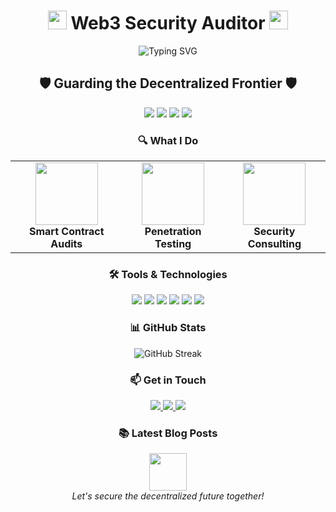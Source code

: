 <h1 align="center">
  <img src="https://media.giphy.com/media/3oKIPEqDGUULpEU0aQ/giphy.gif" width="30px"> Web3 Security Auditor <img src="https://media.giphy.com/media/3oKIPEqDGUULpEU0aQ/giphy.gif" width="30px">
</h1>

<p align="center">
  <img src="https://readme-typing-svg.demolab.com?font=Fira+Code&pause=1000&color=00FF00&center=true&vCenter=true&width=435&lines=Securing+the+Blockchain;Finding+Vulnerabilities;Auditing+Smart+Contracts;Protecting+Web3+Assets" alt="Typing SVG" />
</p>

<h2 align="center">🛡️ Guarding the Decentralized Frontier 🛡️</h2>

<p align="center">
  <img src="https://img.shields.io/badge/Solidity-%23363636.svg?style=for-the-badge&logo=solidity&logoColor=white" />
  <img src="https://img.shields.io/badge/Ethereum-3C3C3D?style=for-the-badge&logo=Ethereum&logoColor=white" />
  <img src="https://img.shields.io/badge/Web3.js-F16822?style=for-the-badge&logo=web3.js&logoColor=white" />
  <img src="https://img.shields.io/badge/OpenZeppelin-4E5EE4?logo=OpenZeppelin&logoColor=fff&style=for-the-badge" />
</p>

<h3 align="center">🔍 What I Do</h3>

<table align="center">
  <tr>
    <td align="center">
      <img src="https://media.giphy.com/media/l46Cy1rHbQ92uuLXa/giphy.gif" width="100px" /><br />
      <b>Smart Contract Audits</b>
    </td>
    <td align="center">
      <img src="https://media.giphy.com/media/3oKIPtjElfqwMOTbH2/giphy.gif" width="100px" /><br />
      <b>Penetration Testing</b>
    </td>
    <td align="center">
      <img src="https://media.giphy.com/media/26tn33aiTi1jkl6H6/giphy.gif" width="100px" /><br />
      <b>Security Consulting</b>
    </td>
  </tr>
</table>

<h3 align="center">🛠️ Tools & Technologies</h3>

<p align="center">
  <img src="https://img.shields.io/badge/-Solidity-363636?style=flat-square&logo=solidity&logoColor=white" />
  <img src="https://img.shields.io/badge/-Ethereum-3C3C3D?style=flat-square&logo=ethereum&logoColor=white" />
  <img src="https://img.shields.io/badge/-Web3.js-F16822?style=flat-square&logo=web3.js&logoColor=white" />
  <img src="https://img.shields.io/badge/-Truffle-5C4033?style=flat-square&logo=truffle&logoColor=white" />
  <img src="https://img.shields.io/badge/-Hardhat-FFF100?style=flat-square&logo=hardhat&logoColor=black" />
  <img src="https://img.shields.io/badge/-OpenZeppelin-4E5EE4?style=flat-square&logo=OpenZeppelin&logoColor=white" />
</p>

<h3 align="center">📊 GitHub Stats</h3>

<p align="center">
  <img src="https://github-readme-streak-stats.herokuapp.com/?user=YourGitHubUsername&theme=dark" alt="GitHub Streak" />
</p>

<h3 align="center">📫 Get in Touch</h3>

<p align="center">
  <a href="https://linkedin.com/in/YourLinkedInProfile">
    <img src="https://img.shields.io/badge/LinkedIn-0077B5?style=for-the-badge&logo=linkedin&logoColor=white" />
  </a>
  <a href="https://twitter.com/YourTwitterHandle">
    <img src="https://img.shields.io/badge/Twitter-1DA1F2?style=for-the-badge&logo=twitter&logoColor=white" />
  </a>
  <a href="mailto:your.email@example.com">
    <img src="https://img.shields.io/badge/Email-D14836?style=for-the-badge&logo=gmail&logoColor=white" />
  </a>
</p>

<h3 align="center">📚 Latest Blog Posts</h3>

<!-- BLOG-POST-LIST:START -->
<!-- BLOG-POST-LIST:END -->

<p align="center">
  <img src="https://media.giphy.com/media/3oKIPEqDGUULpEU0aQ/giphy.gif" width="60px" />
  <br />
  <i>Let's secure the decentralized future together!</i>
</p>
